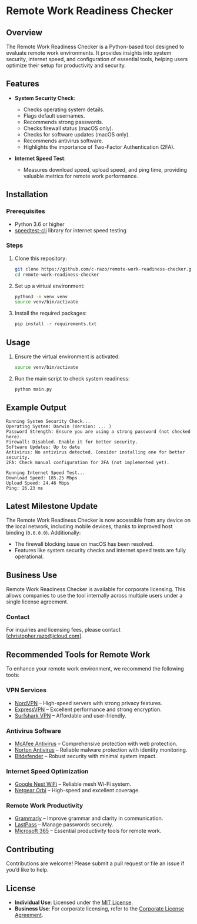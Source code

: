 # Remote Work Readiness Checker

## Overview
The Remote Work Readiness Checker is a Python-based tool designed to evaluate remote work environments. It provides insights into system security, internet speed, and configuration of essential tools, helping users optimize their setup for productivity and security.

## Features
- **System Security Check**: 
  - Checks operating system details.
  - Flags default usernames.
  - Recommends strong passwords.
  - Checks firewall status (macOS only).
  - Checks for software updates (macOS only).
  - Recommends antivirus software.
  - Highlights the importance of Two-Factor Authentication (2FA).

- **Internet Speed Test**:
  - Measures download speed, upload speed, and ping time, providing valuable metrics for remote work performance.

## Installation

### Prerequisites
- Python 3.6 or higher
- [speedtest-cli](https://pypi.org/project/speedtest-cli/) library for internet speed testing

### Steps
1. Clone this repository:
   ```bash
   git clone https://github.com/c-razo/remote-work-readiness-checker.git
   cd remote-work-readiness-checker
   ```

2. Set up a virtual environment:
   ```bash
   python3 -m venv venv
   source venv/bin/activate
   ```

3. Install the required packages:
   ```bash
   pip install -r requirements.txt
   ```

## Usage
1. Ensure the virtual environment is activated:
   ```bash
   source venv/bin/activate
   ```

2. Run the main script to check system readiness:
   ```bash
   python main.py
   ```

## Example Output
```plaintext
Running System Security Check...
Operating System: Darwin (Version: ... )
Password Strength: Ensure you are using a strong password (not checked here).
Firewall: Disabled. Enable it for better security.
Software Updates: Up to date
Antivirus: No antivirus detected. Consider installing one for better security.
2FA: Check manual configuration for 2FA (not implemented yet).

Running Internet Speed Test...
Download Speed: 185.25 Mbps
Upload Speed: 24.46 Mbps
Ping: 26.23 ms
```

## Latest Milestone Update
The Remote Work Readiness Checker is now accessible from any device on the local network, including mobile devices, thanks to improved host binding (`0.0.0.0`). Additionally:
- The firewall blocking issue on macOS has been resolved.
- Features like system security checks and internet speed tests are fully operational.

## Business Use

Remote Work Readiness Checker is available for corporate licensing. This allows companies to use the tool internally across multiple users under a single license agreement.

### Contact
For inquiries and licensing fees, please contact [christopher.razo@icloud.com].

## Recommended Tools for Remote Work

To enhance your remote work environment, we recommend the following tools:

### VPN Services
- [NordVPN](YOUR_AFFILIATE_LINK) – High-speed servers with strong privacy features.
- [ExpressVPN](YOUR_AFFILIATE_LINK) – Excellent performance and strong encryption.
- [Surfshark VPN](YOUR_AFFILIATE_LINK) – Affordable and user-friendly.

### Antivirus Software
- [McAfee Antivirus](YOUR_AFFILIATE_LINK) – Comprehensive protection with web protection.
- [Norton Antivirus](YOUR_AFFILIATE_LINK) – Reliable malware protection with identity monitoring.
- [Bitdefender](YOUR_AFFILIATE_LINK) – Robust security with minimal system impact.

### Internet Speed Optimization
- [Google Nest WiFi](YOUR_AFFILIATE_LINK) – Reliable mesh Wi-Fi system.
- [Netgear Orbi](YOUR_AFFILIATE_LINK) – High-speed and excellent coverage.

### Remote Work Productivity
- [Grammarly](YOUR_AFFILIATE_LINK) – Improve grammar and clarity in communication.
- [LastPass](YOUR_AFFILIATE_LINK) – Manage passwords securely.
- [Microsoft 365](YOUR_AFFILIATE_LINK) – Essential productivity tools for remote work.

## Contributing
Contributions are welcome! Please submit a pull request or file an issue if you’d like to help.

## License

- **Individual Use**: Licensed under the [MIT License](LICENSE.md).
- **Business Use**: For corporate licensing, refer to the [Corporate License Agreement](LICENSE_CORPORATE.md).
```

